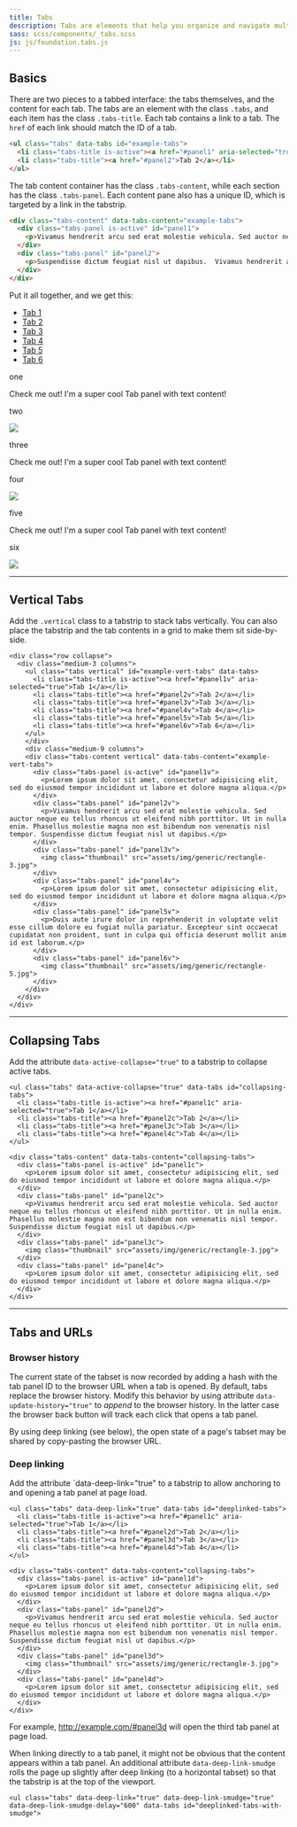 ```yaml
---
title: Tabs
description: Tabs are elements that help you organize and navigate multiple documents in a single container. They can be used for switching between items in the container.
sass: scss/components/_tabs.scss
js: js/foundation.tabs.js
---
```


## Basics

There are two pieces to a tabbed interface: the tabs themselves, and the content for each tab. The tabs are an element with the class `.tabs`, and each item has the class `.tabs-title`. Each tab contains a link to a tab. The `href` of each link should match the ID of a tab.

```html
<ul class="tabs" data-tabs id="example-tabs">
  <li class="tabs-title is-active"><a href="#panel1" aria-selected="true">Tab 1</a></li>
  <li class="tabs-title"><a href="#panel2">Tab 2</a></li>
</ul>
```

The tab content container has the class `.tabs-content`, while each section has the class `.tabs-panel`. Each content pane also has a unique ID, which is targeted by a link in the tabstrip.

```html
<div class="tabs-content" data-tabs-content="example-tabs">
  <div class="tabs-panel is-active" id="panel1">
    <p>Vivamus hendrerit arcu sed erat molestie vehicula. Sed auctor neque eu tellus rhoncus ut eleifend nibh porttitor. Ut in nulla enim. Phasellus molestie magna non est bibendum non venenatis nisl tempor. Suspendisse dictum feugiat nisl ut dapibus.</p>
  </div>
  <div class="tabs-panel" id="panel2">
    <p>Suspendisse dictum feugiat nisl ut dapibus.  Vivamus hendrerit arcu sed erat molestie vehicula. Ut in nulla enim. Phasellus molestie magna non est bibendum non venenatis nisl tempor.  Sed auctor neque eu tellus rhoncus ut eleifend nibh porttitor.</p>
  </div>
</div>
```

Put it all together, and we get this:

<ul class="tabs" data-tabs id="example-tabs">
  <li class="tabs-title is-active"><a href="#panel1" aria-selected="true">Tab 1</a></li>
  <li class="tabs-title"><a href="#panel2">Tab 2</a></li>
  <li class="tabs-title"><a href="#panel3">Tab 3</a></li>
  <li class="tabs-title"><a href="#panel4">Tab 4</a></li>
  <li class="tabs-title"><a href="#panel5">Tab 5</a></li>
  <li class="tabs-title"><a href="#panel6">Tab 6</a></li>
</ul>

<div class="tabs-content" data-tabs-content="example-tabs">
  <div class="tabs-panel is-active" id="panel1">
    <p>one</p>
    <p>Check me out! I'm a super cool Tab panel with text content!</p>
  </div>
  <div class="tabs-panel" id="panel2">
    <p>two</p>
    <img class="thumbnail" src="assets/img/generic/rectangle-7.jpg">
  </div>
  <div class="tabs-panel" id="panel3">
    <p>three</p>
    <p>Check me out! I'm a super cool Tab panel with text content!</p>
  </div>
  <div class="tabs-panel" id="panel4">
    <p>four</p>
    <img class="thumbnail" src="assets/img/generic/rectangle-2.jpg">
  </div>
  <div class="tabs-panel" id="panel5">
    <p>five</p>
    <p>Check me out! I'm a super cool Tab panel with text content!</p>
  </div>
  <div class="tabs-panel" id="panel6">
    <p>six</p>
    <img class="thumbnail" src="assets/img/generic/rectangle-8.jpg">
  </div>
</div>

---

## Vertical Tabs

Add the `.vertical` class to a tabstrip to stack tabs vertically. You can also place the tabstrip and the tab contents in a grid to make them sit side-by-side.

```html_example
<div class="row collapse">
  <div class="medium-3 columns">
    <ul class="tabs vertical" id="example-vert-tabs" data-tabs>
      <li class="tabs-title is-active"><a href="#panel1v" aria-selected="true">Tab 1</a></li>
      <li class="tabs-title"><a href="#panel2v">Tab 2</a></li>
      <li class="tabs-title"><a href="#panel3v">Tab 3</a></li>
      <li class="tabs-title"><a href="#panel4v">Tab 4</a></li>
      <li class="tabs-title"><a href="#panel5v">Tab 5</a></li>
      <li class="tabs-title"><a href="#panel6v">Tab 6</a></li>
    </ul>
    </div>
    <div class="medium-9 columns">
    <div class="tabs-content vertical" data-tabs-content="example-vert-tabs">
      <div class="tabs-panel is-active" id="panel1v">
        <p>Lorem ipsum dolor sit amet, consectetur adipisicing elit, sed do eiusmod tempor incididunt ut labore et dolore magna aliqua.</p>
      </div>
      <div class="tabs-panel" id="panel2v">
        <p>Vivamus hendrerit arcu sed erat molestie vehicula. Sed auctor neque eu tellus rhoncus ut eleifend nibh porttitor. Ut in nulla enim. Phasellus molestie magna non est bibendum non venenatis nisl tempor. Suspendisse dictum feugiat nisl ut dapibus.</p>
      </div>
      <div class="tabs-panel" id="panel3v">
        <img class="thumbnail" src="assets/img/generic/rectangle-3.jpg">
      </div>
      <div class="tabs-panel" id="panel4v">
        <p>Lorem ipsum dolor sit amet, consectetur adipisicing elit, sed do eiusmod tempor incididunt ut labore et dolore magna aliqua.</p>
      </div>
      <div class="tabs-panel" id="panel5v">
        <p>Duis aute irure dolor in reprehenderit in voluptate velit esse cillum dolore eu fugiat nulla pariatur. Excepteur sint occaecat cupidatat non proident, sunt in culpa qui officia deserunt mollit anim id est laborum.</p>
      </div>
      <div class="tabs-panel" id="panel6v">
        <img class="thumbnail" src="assets/img/generic/rectangle-5.jpg">
      </div>
    </div>
  </div>
</div>
```

---

## Collapsing Tabs

Add the attribute `data-active-collapse="true"` to a tabstrip to collapse active tabs.

```html_example
<ul class="tabs" data-active-collapse="true" data-tabs id="collapsing-tabs">
  <li class="tabs-title is-active"><a href="#panel1c" aria-selected="true">Tab 1</a></li>
  <li class="tabs-title"><a href="#panel2c">Tab 2</a></li>
  <li class="tabs-title"><a href="#panel3c">Tab 3</a></li>
  <li class="tabs-title"><a href="#panel4c">Tab 4</a></li>
</ul>

<div class="tabs-content" data-tabs-content="collapsing-tabs">
  <div class="tabs-panel is-active" id="panel1c">
    <p>Lorem ipsum dolor sit amet, consectetur adipisicing elit, sed do eiusmod tempor incididunt ut labore et dolore magna aliqua.</p>
  </div>
  <div class="tabs-panel" id="panel2c">
    <p>Vivamus hendrerit arcu sed erat molestie vehicula. Sed auctor neque eu tellus rhoncus ut eleifend nibh porttitor. Ut in nulla enim. Phasellus molestie magna non est bibendum non venenatis nisl tempor. Suspendisse dictum feugiat nisl ut dapibus.</p>
  </div>
  <div class="tabs-panel" id="panel3c">
    <img class="thumbnail" src="assets/img/generic/rectangle-3.jpg">
  </div>
  <div class="tabs-panel" id="panel4c">
    <p>Lorem ipsum dolor sit amet, consectetur adipisicing elit, sed do eiusmod tempor incididunt ut labore et dolore magna aliqua.</p>
  </div>
</div>
```

---

## Tabs and URLs

### Browser history

The current state of the tabset is now recorded by adding a hash with the tab panel ID to the browser URL when a tab is opened. By default, tabs replace the browser history. Modify this behavior by using attribute `data-update-history="true"` to *append* to the browser history. In the latter case the browser back button will track each click that opens a tab panel.

By using deep linking (see below), the open state of a page's tabset may be shared by copy-pasting the browser URL.

### Deep linking

Add the attribute `data-deep-link="true" to a tabstrip to allow anchoring to and opening a tab panel at page load.

```html_example
<ul class="tabs" data-deep-link="true" data-tabs id="deeplinked-tabs">
  <li class="tabs-title is-active"><a href="#panel1c" aria-selected="true">Tab 1</a></li>
  <li class="tabs-title"><a href="#panel2d">Tab 2</a></li>
  <li class="tabs-title"><a href="#panel3d">Tab 3</a></li>
  <li class="tabs-title"><a href="#panel4d">Tab 4</a></li>
</ul>

<div class="tabs-content" data-tabs-content="collapsing-tabs">
  <div class="tabs-panel is-active" id="panel1d">
    <p>Lorem ipsum dolor sit amet, consectetur adipisicing elit, sed do eiusmod tempor incididunt ut labore et dolore magna aliqua.</p>
  </div>
  <div class="tabs-panel" id="panel2d">
    <p>Vivamus hendrerit arcu sed erat molestie vehicula. Sed auctor neque eu tellus rhoncus ut eleifend nibh porttitor. Ut in nulla enim. Phasellus molestie magna non est bibendum non venenatis nisl tempor. Suspendisse dictum feugiat nisl ut dapibus.</p>
  </div>
  <div class="tabs-panel" id="panel3d">
    <img class="thumbnail" src="assets/img/generic/rectangle-3.jpg">
  </div>
  <div class="tabs-panel" id="panel4d">
    <p>Lorem ipsum dolor sit amet, consectetur adipisicing elit, sed do eiusmod tempor incididunt ut labore et dolore magna aliqua.</p>
  </div>
</div>
```

For example, <a href="#panel3d">http://example.com/#panel3d</a> will open the third tab panel at page load.

When linking directly to a tab panel, it might not be obvious that the content appears within a tab panel. An additional attribute `data-deep-link-smudge` rolls the page up slightly after deep linking (to a horizontal tabset) so that the tabstrip is at the top of the viewport.

```html_example
<ul class="tabs" data-deep-link="true" data-deep-link-smudge="true" data-deep-link-smudge-delay="600" data-tabs id="deeplinked-tabs-with-smudge">
```
